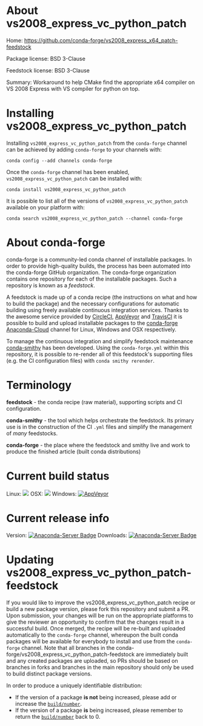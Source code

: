 About vs2008_express_vc_python_patch
====================================

Home: https://github.com/conda-forge/vs2008_express_x64_patch-feedstock

Package license: BSD 3-Clause

Feedstock license: BSD 3-Clause

Summary: Workaround to help CMake find the appropriate x64 compiler on VS 2008 Express with VS compiler for python on top.



Installing vs2008_express_vc_python_patch
=========================================

Installing `vs2008_express_vc_python_patch` from the `conda-forge` channel can be achieved by adding `conda-forge` to your channels with:

```
conda config --add channels conda-forge
```

Once the `conda-forge` channel has been enabled, `vs2008_express_vc_python_patch` can be installed with:

```
conda install vs2008_express_vc_python_patch
```

It is possible to list all of the versions of `vs2008_express_vc_python_patch` available on your platform with:

```
conda search vs2008_express_vc_python_patch --channel conda-forge
```


About conda-forge
=================

conda-forge is a community-led conda channel of installable packages.
In order to provide high-quality builds, the process has been automated into the
conda-forge GitHub organization. The conda-forge organization contains one repository
for each of the installable packages. Such a repository is known as a *feedstock*.

A feedstock is made up of a conda recipe (the instructions on what and how to build
the package) and the necessary configurations for automatic building using freely
available continuous integration services. Thanks to the awesome service provided by
[CircleCI](https://circleci.com/), [AppVeyor](http://www.appveyor.com/)
and [TravisCI](https://travis-ci.org/) it is possible to build and upload installable
packages to the [conda-forge](https://anaconda.org/conda-forge)
[Anaconda-Cloud](http://docs.anaconda.org/) channel for Linux, Windows and OSX respectively.

To manage the continuous integration and simplify feedstock maintenance
[conda-smithy](http://github.com/conda-forge/conda-smithy) has been developed.
Using the ``conda-forge.yml`` within this repository, it is possible to re-render all of
this feedstock's supporting files (e.g. the CI configuration files) with ``conda smithy rerender``.


Terminology
===========

**feedstock** - the conda recipe (raw material), supporting scripts and CI configuration.

**conda-smithy** - the tool which helps orchestrate the feedstock.
                   Its primary use is in the construction of the CI ``.yml`` files
                   and simplify the management of *many* feedstocks.

**conda-forge** - the place where the feedstock and smithy live and work to
                  produce the finished article (built conda distributions)

Current build status
====================

Linux: ![](https://cdn.rawgit.com/conda-forge/conda-smithy/90845bba35bec53edac7a16638aa4d77217a3713/conda_smithy/static/disabled.svg)
OSX: ![](https://cdn.rawgit.com/conda-forge/conda-smithy/90845bba35bec53edac7a16638aa4d77217a3713/conda_smithy/static/disabled.svg)
Windows: [![AppVeyor](https://ci.appveyor.com/api/projects/status/github/conda-forge/vs2008_express_vc_python_patch-feedstock?svg=True)](https://ci.appveyor.com/project/conda-forge/vs2008-express-vc-python-patch-feedstock/branch/master)

Current release info
====================
Version: [![Anaconda-Server Badge](https://anaconda.org/conda-forge/vs2008_express_vc_python_patch/badges/version.svg)](https://anaconda.org/conda-forge/vs2008_express_vc_python_patch)
Downloads: [![Anaconda-Server Badge](https://anaconda.org/conda-forge/vs2008_express_vc_python_patch/badges/downloads.svg)](https://anaconda.org/conda-forge/vs2008_express_vc_python_patch)


Updating vs2008_express_vc_python_patch-feedstock
=================================================

If you would like to improve the vs2008_express_vc_python_patch recipe or build a new
package version, please fork this repository and submit a PR. Upon submission,
your changes will be run on the appropriate platforms to give the reviewer an
opportunity to confirm that the changes result in a successful build. Once
merged, the recipe will be re-built and uploaded automatically to the
`conda-forge` channel, whereupon the built conda packages will be available for
everybody to install and use from the `conda-forge` channel.
Note that all branches in the conda-forge/vs2008_express_vc_python_patch-feedstock are
immediately built and any created packages are uploaded, so PRs should be based
on branches in forks and branches in the main repository should only be used to
build distinct package versions.

In order to produce a uniquely identifiable distribution:
 * If the version of a package **is not** being increased, please add or increase
   the [``build/number``](http://conda.pydata.org/docs/building/meta-yaml.html#build-number-and-string).
 * If the version of a package **is** being increased, please remember to return
   the [``build/number``](http://conda.pydata.org/docs/building/meta-yaml.html#build-number-and-string)
   back to 0.

